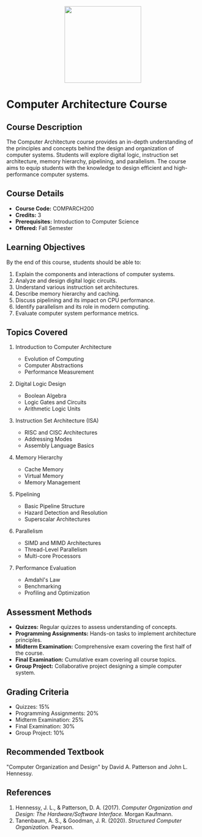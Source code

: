 <p align="center">
<img
  src="https://github.com/drshahizan/learn-github/blob/main/exercise/foad1970/images/foad.JPG" height="200"/>
</p>

# Computer Architecture Course

## Course Description

The Computer Architecture course provides an in-depth understanding of the principles and concepts behind the design and organization of computer systems. Students will explore digital logic, instruction set architecture, memory hierarchy, pipelining, and parallelism. The course aims to equip students with the knowledge to design efficient and high-performance computer systems.

## Course Details

- **Course Code:** COMPARCH200
- **Credits:** 3
- **Prerequisites:** Introduction to Computer Science
- **Offered:** Fall Semester

## Learning Objectives

By the end of this course, students should be able to:

1. Explain the components and interactions of computer systems.
2. Analyze and design digital logic circuits.
3. Understand various instruction set architectures.
4. Describe memory hierarchy and caching.
5. Discuss pipelining and its impact on CPU performance.
6. Identify parallelism and its role in modern computing.
7. Evaluate computer system performance metrics.

## Topics Covered

1. Introduction to Computer Architecture
   - Evolution of Computing
   - Computer Abstractions
   - Performance Measurement

2. Digital Logic Design
   - Boolean Algebra
   - Logic Gates and Circuits
   - Arithmetic Logic Units

3. Instruction Set Architecture (ISA)
   - RISC and CISC Architectures
   - Addressing Modes
   - Assembly Language Basics

4. Memory Hierarchy
   - Cache Memory
   - Virtual Memory
   - Memory Management

5. Pipelining
   - Basic Pipeline Structure
   - Hazard Detection and Resolution
   - Superscalar Architectures

6. Parallelism
   - SIMD and MIMD Architectures
   - Thread-Level Parallelism
   - Multi-core Processors

7. Performance Evaluation
   - Amdahl's Law
   - Benchmarking
   - Profiling and Optimization

## Assessment Methods

- **Quizzes:** Regular quizzes to assess understanding of concepts.
- **Programming Assignments:** Hands-on tasks to implement architecture principles.
- **Midterm Examination:** Comprehensive exam covering the first half of the course.
- **Final Examination:** Cumulative exam covering all course topics.
- **Group Project:** Collaborative project designing a simple computer system.

## Grading Criteria

- Quizzes: 15%
- Programming Assignments: 20%
- Midterm Examination: 25%
- Final Examination: 30%
- Group Project: 10%

## Recommended Textbook

"Computer Organization and Design" by David A. Patterson and John L. Hennessy.

## References

1. Hennessy, J. L., & Patterson, D. A. (2017). *Computer Organization and Design: The Hardware/Software Interface.* Morgan Kaufmann.
2. Tanenbaum, A. S., & Goodman, J. R. (2020). *Structured Computer Organization.* Pearson.
